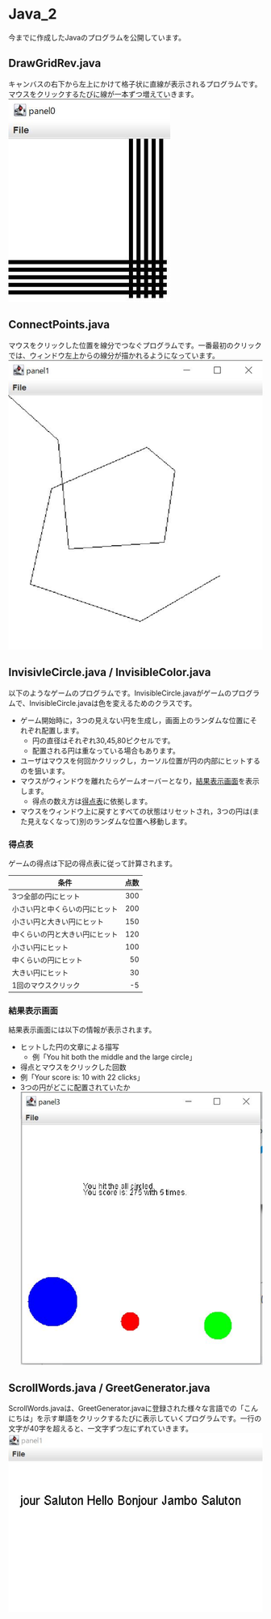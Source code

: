 # Java_2
今までに作成したJavaのプログラムを公開しています。
## DrawGridRev.java
キャンバスの右下から左上にかけて格子状に直線が表示されるプログラムです。マウスをクリックするたびに線が一本ずつ増えていきます。
![何回かクリックした後の状態](image2/DrawGrid.JPG "何回かクリックした後の状態")

## ConnectPoints.java
マウスをクリックした位置を線分でつなぐプログラムです。一番最初のクリックでは、ウィンドウ左上からの線分が描かれるようになっています。
![何回かクリックした後の状態](image2/ConnectPoints.JPG "何回かクリックした後の状態")

## InvisivleCircle.java / InvisibleColor.java
以下のようなゲームのプログラムです。InvisibleCircle.javaがゲームのプログラムで、InvisibleCircle.javaは色を変えるためのクラスです。

* ゲーム開始時に，3つの見えない円を生成し，画面上のランダムな位置にそれぞれ配置します。
  * 円の直径はそれぞれ30,45,80ピクセルです。
  * 配置される円は重なっている場合もあります。
* ユーザはマウスを何回かクリックし，カーソル位置が円の内部にヒットするのを狙います。
* マウスがウィンドウを離れたらゲームオーバーとなり，[結果表示画面](#結果表示画面)を表示します。
  * 得点の数え方は[得点表](#得点表)に依拠します。
* マウスをウィンドウ上に戻すとすべての状態はリセットされ，3つの円は(また見えなくなって)別のランダムな位置へ移動します。

### 得点表
ゲームの得点は下記の得点表に従って計算されます。

| 条件 | 点数 |
|----|----:| 
| 3つ全部の円にヒット | 300 |
| 小さい円と中くらいの円にヒット | 200 |
| 小さい円と大きい円にヒット | 150 |
| 中くらいの円と大きい円にヒット | 120 |
| 小さい円にヒット | 100 |
| 中くらいの円にヒット |  50 |
| 大きい円にヒット |  30 |
| 1回のマウスクリック |  -5 |

### 結果表示画面
結果表示画面には以下の情報が表示されます。

* ヒットした円の文章による描写
  * 例「You hit both the middle and the large circle」
* 得点とマウスをクリックした回数
 * 例「Your score is: 10 with 22 clicks」
* 3つの円がどこに配置されていたか
![結果画面の例](image2/InvisibleCircle.JPG "結果画面の例")

## ScrollWords.java / GreetGenerator.java
ScrollWords.javaは、GreetGenerator.javaに登録された様々な言語での「こんにちは」を示す単語をクリックするたびに表示していくプログラムです。一行の文字が40字を超えると、一文字ずつ左にずれていきます。
![何回かクリックした後の状態](image2/Greeting.JPG "何回かクリックした後の状態")

